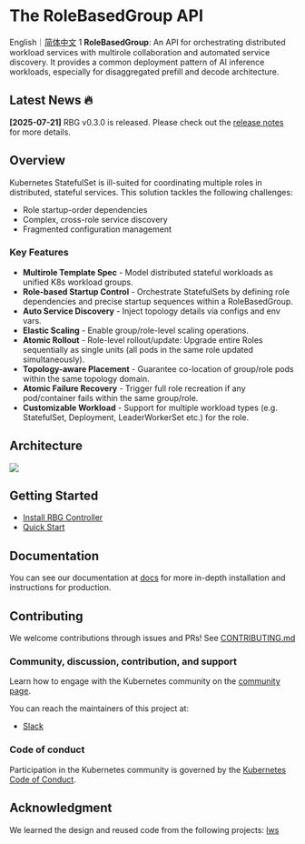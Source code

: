 # The RoleBasedGroup API

English｜[简体中文](./README-zh_CN.md)
1
**RoleBasedGroup**: An API for orchestrating distributed workload services with multirole collaboration and automated
service discovery. It provides a common deployment pattern of AI inference workloads, especially for disaggregated
prefill and decode architecture.

## Latest News 🔥

**[2025-07-21]** RBG v0.3.0 is released. Please check out
the [release notes](https://github.com/sgl-project/rbg/releases) for more details.

## Overview

Kubernetes StatefulSet is ill-suited for coordinating multiple roles in distributed, stateful services. This solution
tackles the following challenges:

- Role startup-order dependencies
- Complex, cross-role service discovery
- Fragmented configuration management

### Key Features

- **Multirole Template Spec** - Model distributed stateful workloads as unified K8s workload groups.
- **Role-based Startup Control** - Orchestrate StatefulSets by defining role dependencies and precise startup sequences
  within a RoleBasedGroup.
- **Auto Service Discovery** - Inject topology details via configs and env vars.
- **Elastic Scaling** - Enable group/role-level scaling operations.
- **Atomic Rollout** - Role-level rollout/update: Upgrade entire Roles sequentially as single units (all pods in the
  same role updated simultaneously).
- **Topology-aware Placement** - Guarantee co-location of group/role pods within the same topology domain.
- **Atomic Failure Recovery** - Trigger full role recreation if any pod/container fails within the same group/role.
- **Customizable Workload** - Support for multiple workload types (e.g. StatefulSet, Deployment, LeaderWorkerSet etc.)
  for the role.

## Architecture

![](doc/rbgs-concept.png)

## Getting Started

- [Install RBG Controller](doc/install.md)
- [Quick Start](doc/quick_start.md)

## Documentation

You can see our documentation at [docs](doc/TOC.md) for more in-depth installation and instructions for production.

## Contributing

We welcome contributions through issues and PRs! See [CONTRIBUTING.md](doc/CONTRIBUTING.md)

### Community, discussion, contribution, and support

Learn how to engage with the Kubernetes community on the [community page](https://kubernetes.io/community/).

You can reach the maintainers of this project at:

- [Slack](https://sgl-fru7574.slack.com/archives/C098X0LQZV5)

### Code of conduct

Participation in the Kubernetes community is governed by the [Kubernetes Code of Conduct](doc/code-of-conduct.md).

## Acknowledgment

We learned the design and reused code from the following projects: [lws](https://github.com/kubernetes-sigs/lws)
